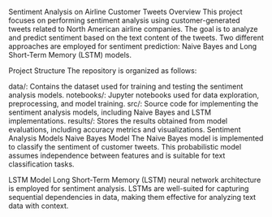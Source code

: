Sentiment Analysis on Airline Customer Tweets
Overview
This project focuses on performing sentiment analysis using customer-generated tweets related to North American airline companies. The goal is to analyze and predict sentiment based on the text content of the tweets. Two different approaches are employed for sentiment prediction: Naive Bayes and Long Short-Term Memory (LSTM) models.

Project Structure
The repository is organized as follows:

data/: Contains the dataset used for training and testing the sentiment analysis models.
notebooks/: Jupyter notebooks used for data exploration, preprocessing, and model training.
src/: Source code for implementing the sentiment analysis models, including Naive Bayes and LSTM implementations.
results/: Stores the results obtained from model evaluations, including accuracy metrics and visualizations.
Sentiment Analysis Models
Naive Bayes Model
The Naive Bayes model is implemented to classify the sentiment of customer tweets. This probabilistic model assumes independence between features and is suitable for text classification tasks.

LSTM Model
Long Short-Term Memory (LSTM) neural network architecture is employed for sentiment analysis. LSTMs are well-suited for capturing sequential dependencies in data, making them effective for analyzing text data with context.
